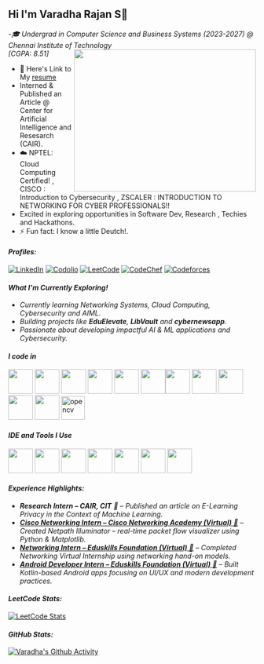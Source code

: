## Hi I'm Varadha Rajan S👋

-*🎓 Undergrad in Computer Science and Business Systems (2023-2027) @ Chennai Institute of Technology* <br>
*[CGPA: 8.51]*
<img align="right" width="370" height="290" src="https://i.pinimg.com/originals/47/f0/34/47f0342cec72b800463bf003eac1257e.gif">
- 📄 Here's Link to My [resume](https://drive.google.com/file/d/1EYoimWpVE74pbrm-2JaLzbde1rkGDC-B/view?usp=sharing)                                                
- Interned & Published an Article @ Center for Artificial Intelligence and Resesarch (CAIR).
- ☁️ NPTEL: Cloud Computing Certified! , CISCO : Introduction to Cybersecurity , ZSCALER : INTRODUCTION TO NETWORKING FOR CYBER PROFESSIONALS!!
- Excited in exploring opportunities in Software Dev, Research , Techies and Hackathons.
- ⚡ Fun fact: I know a little Deutch!.
  
#### *Profiles:*
[![LinkedIn](https://img.shields.io/badge/LinkedIn-Varadha_Rajan-blue?style=for-the-badge&logo=linkedin)](https://www.linkedin.com/in/varadha-rajan-s/)
[![Codolio](https://img.shields.io/badge/Codolio-Varadha%20Rajan-blueviolet?style=for-the-badge&logo=codersrank)](https://codolio.com/profile/Varadha_Rajan)
[![LeetCode](https://img.shields.io/badge/LeetCode-Varadha_Rajan-orange?style=for-the-badge&logo=leetcode)](https://leetcode.com/u/Varadha_Rajan/)
[![CodeChef](https://img.shields.io/badge/CodeChef-1411%20(2★)-brown?style=for-the-badge&logo=codechef)](https://www.codechef.com/users/varadha_rajan1)
[![Codeforces](https://img.shields.io/badge/Codeforces-1059%20(Newbie)-blue?style=for-the-badge&logo=codeforces)](https://codeforces.com/profile/varadha_rajan1)


#### *What I'm Currently Exploring!*

- *Currently learning Networking Systems, Cloud Computing, Cybersecurity and AIML.*
- *Building projects like **EduElevate**, **LibVault** and **cybernewsapp**.*
- *Passionate about developing impactful AI & ML applications and Cybersecurity.*


#### *I code in*
<img height="50" width="50" src="https://img.icons8.com/color/48/000000/python.png" /> <img height="50" width="50" src="https://img.icons8.com/color/48/000000/c-plus-plus-logo.png" /> <img height="50" width="50" src="https://img.icons8.com/color/48/000000/java-coffee-cup-logo.png" /> <img height="50" width="50" src="https://img.icons8.com/color/48/000000/html-5.png" /> <img height="50" width="50" src="https://img.icons8.com/color/48/000000/css3.png" />
<img height="50" width="50" src="https://img.icons8.com/color/48/000000/javascript.png"/><img height="50" width="50" src="https://img.icons8.com/color/48/000000/react-native.png"/> <img height="50" width="50" src="https://img.icons8.com/color/48/000000/google-firebase-console.png"/> <img height="50" width="50" src="https://img.icons8.com/color/48/000000/mysql-logo.png"/> <img height="50" width="50" src="https://img.icons8.com/color/48/000000/mongodb.png"/> <img height="50" width="50" src="https://img.icons8.com/color/48/000000/nodejs.png"/> <img width="48" height="48" src="https://img.icons8.com/color/48/opencv.png" alt="opencv"/>

#### *IDE and Tools I Use*
<img height="50" width="50" src="https://img.icons8.com/color/48/000000/visual-studio-code-2019.png"/> <img height="50" width="50" src="https://img.icons8.com/color/50/000000/git.png"/> <img height="50" src="https://img.icons8.com/officel/480/null/java-eclipse.png"/> <img height="50" width="50" src="https://img.icons8.com/color/48/000000/figma--v1.png"/> <img height="50" src="https://img.icons8.com/color/480/null/notion--v1.png" /> <img height="50" src="https://img.shields.io/badge/Adobe%20XD-FF61F6?style=for-the-badge&logo=Adobe%20XD&logoColor=white"/> <img height="50" width="50" src="https://img.icons8.com/color/50/000000/git.png"/>

#### *Experience Highlights:*

- ***Research Intern – CAIR, CIT** 🔗* – *Published an article on E-Learning Privacy in the Context of Machine Learning.*  
- *[**Cisco Networking Intern – Cisco Networking Academy (Virtual)** 🔗](https://www.linkedin.com/posts/arokia-martin-n-548692290_cisconetworkingacademy-aicte-networkingessentials-activity-7245797559581990912-TxJx)* – *Created Netpath Illuminator – real-time packet flow visualizer using Python & Matplotlib.*  
- *[**Networking Intern – Eduskills Foundation (Virtual)** 🔗](https://www.linkedin.com/posts/varadha-rajan-s_aicteinternship-aicteneat-aicte-activity-7238575517996609536-0g0D?utm_source=share&utm_medium=member_desktop&rcm=ACoAAELg36IBlSkBuLzKTLVH0Z-6DVcBWk6MI7s)* – *Completed Networking Virtual Internship using networking hand-on models.*  
- *[**Android Developer Intern – Eduskills Foundation (Virtual)** 🔗](https://www.linkedin.com/posts/varadha-rajan-s_excited-to-share-that-ive-completed-my-activity-7271745704627191809-gU3N?utm_source=share&utm_medium=member_desktop&rcm=ACoAAELg36IBlSkBuLzKTLVH0Z-6DVcBWk6MI7s)* – *Built Kotlin-based Android apps focusing on UI/UX and modern development practices.*

#### *LeetCode Stats:*
[![LeetCode Stats](https://leetcard.jacoblin.cool/Varadha_Rajan?theme=dark&font=Rubik&ext=contest)](https://leetcode.com/u/Varadha_Rajan/)

#### *GitHub Stats:*
[![Varadha's Github Activity](https://github-readme-activity-graph.vercel.app/graph?username=Varadhuu&bg_color=242424&color=12d5fd&line=1cadca&point=141414&area=true&hide_border=true)](https://github.com/ashutosh00710/github-readme-activity-graph)
